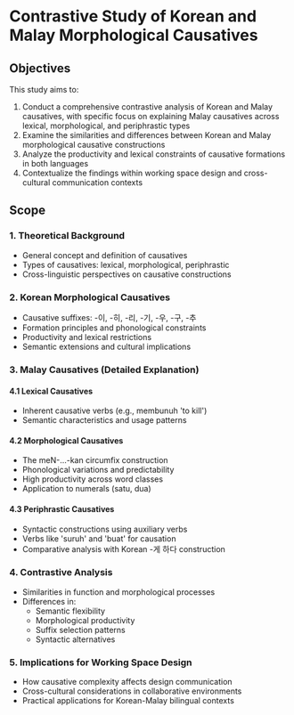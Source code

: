 # Contrastive Study of Korean and Malay Morphological Causatives

## Objectives

This study aims to:

1. Conduct a comprehensive contrastive analysis of Korean and Malay causatives, with specific focus on explaining Malay causatives across lexical, morphological, and periphrastic types
2. Examine the similarities and differences between Korean and Malay morphological causative constructions
3. Analyze the productivity and lexical constraints of causative formations in both languages
4. Contextualize the findings within working space design and cross-cultural communication contexts

## Scope

### 1. Theoretical Background
- General concept and definition of causatives
- Types of causatives: lexical, morphological, periphrastic
- Cross-linguistic perspectives on causative constructions

### 2. Korean Morphological Causatives
- Causative suffixes: -이, -히, -리, -기, -우, -구, -추
- Formation principles and phonological constraints
- Productivity and lexical restrictions
- Semantic extensions and cultural implications

### 3. Malay Causatives (Detailed Explanation)
#### 4.1 Lexical Causatives
- Inherent causative verbs (e.g., membunuh 'to kill')
- Semantic characteristics and usage patterns

#### 4.2 Morphological Causatives
- The meN-...-kan circumfix construction
- Phonological variations and predictability
- High productivity across word classes
- Application to numerals (satu, dua)

#### 4.3 Periphrastic Causatives
- Syntactic constructions using auxiliary verbs
- Verbs like 'suruh' and 'buat' for causation
- Comparative analysis with Korean -게 하다 construction

### 4. Contrastive Analysis
- Similarities in function and morphological processes
- Differences in:
  - Semantic flexibility
  - Morphological productivity
  - Suffix selection patterns
  - Syntactic alternatives

### 5. Implications for Working Space Design
- How causative complexity affects design communication
- Cross-cultural considerations in collaborative environments
- Practical applications for Korean-Malay bilingual contexts
